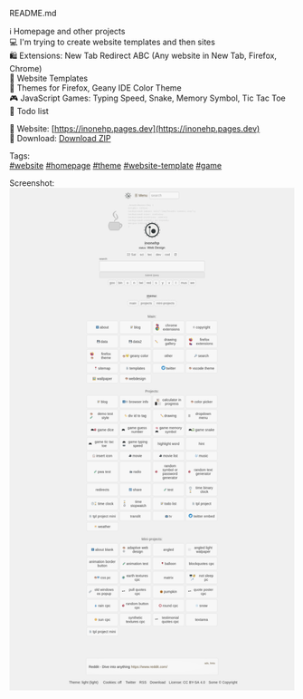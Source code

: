 README.md

ℹ️ Homepage and other projects  
💻 I'm trying to create website templates and then sites  
🛍 Extensions: New Tab Redirect ABC (Any website in New Tab, Firefox, Chrome)  
📄 Website Templates  
🎨 Themes for Firefox, Geany IDE Color Theme  
🎮 JavaScript Games: Typing Speed, Snake, Memory Symbol, Tic Tac Toe  
📝 Todo list  


🔗 Website: [https://inonehp.pages.dev](https://inonehp.pages.dev)  
💾 Download: [Download ZIP](https://github.com/inonehp/inonehp.github.io/archive/refs/heads/main.zip)  

Tags:  
[#website](https://github.com/topics/website?s=updated)
[#homepage](https://github.com/topics/homepage?s=updated)
[#theme](https://github.com/topics/theme?s=updated)
[#website-template](https://github.com/topics/website-template?s=updated)
[#game](https://github.com/topics/game?s=updated)

  
Screenshot:  
![screenshot](/img/screenshot.png)  
 
